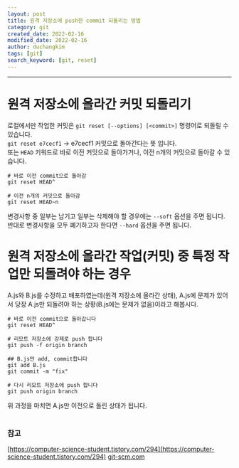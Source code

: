 ```yaml
---
layout: post
title: 원격 저장소에 push한 commit 되돌리는 방법
category: git
created_date: 2022-02-16
modified_date: 2022-02-16
author: duchangkim
tags: [git]
search_keyword: [git, reset]
---
```

***

# 원격 저장소에 올라간 커밋 되돌리기

로컬에서만 작업한 커밋은 `git reset [--options] [<commit>]` 명령어로 되돌릴 수 있습니다.  
`git reset e7cecf1` -> e7cecf1 커밋으로 돌아간다는 뜻 입니다.  
또는 `HEAD` 키워드로 바로 이전 커밋으로 돌아가거나, 이전 n개의 커밋으로 돌아갈 수 있습니다.   

```shell
# 바로 이전 commit으로 돌아감
git reset HEAD^

# 이전 n개의 커밋으로 돌아감
git reset HEAD~n
```

변경사항 중 일부는 남기고 일부는 삭제해야 할 경우에는 `--soft` 옵션을 주면 됩니다.  
반대로 변경사항을 모두 폐기하고자 한다면 `--hard` 옵션을 주면 됩니다.

# 원격 저장소에 올라간 작업(커밋) 중 특정 작업만 되돌려야 하는 경우

A.js와 B.js를 수정하고 배포하였는데(원격 저장소에 올라간 상태), A.js에 문제가 있어서 당장 A.js만 되돌려야 하는 상황(B.js에는 문제가 없음)이라고 해봅시다.  

```shell
# 바로 이전 commit으로 돌아갑니다
git reset HEAD^

# 리모트 저장소에 강제로 push 합니다
git push -f origin branch

## B.js만 add, commit합니다
git add B.js
git commit -m "fix"

# 다시 리모트 저장소에 push 합니다
git push origin branch
```
위 과정을 마치면 A.js만 이전으로 돌린 상태가 됩니다.
<br>
<br>

### 참고
[https://computer-science-student.tistory.com/294](https://computer-science-student.tistory.com/294)
[git-scm.com](https://git-scm.com/book/ko/v2/Git-%EB%8F%84%EA%B5%AC-Reset-%EB%AA%85%ED%99%95%ED%9E%88-%EC%95%8C%EA%B3%A0-%EA%B0%80%EA%B8%B0)